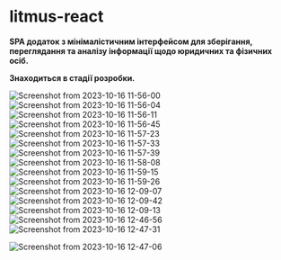 # litmus-react

**SPA додаток з мінімалістичним інтерфейсом для зберігання, переглядання та аналізу інформації щодо юридичних та фізичних осіб.**

  
**Знаходиться в стадії розробки.**

![Screenshot from 2023-10-16 11-56-00](https://github.com/maxmmin/litmus-react/assets/96373600/21747f4a-b217-45a2-bfcf-569dbf5de5c3)
![Screenshot from 2023-10-16 11-56-04](https://github.com/maxmmin/litmus-react/assets/96373600/4901dbee-18d3-4c01-aac0-3c1fec20040a)
![Screenshot from 2023-10-16 11-56-11](https://github.com/maxmmin/litmus-react/assets/96373600/a59e2ee2-0be7-4328-a9b7-6b6bfe7b4766)
![Screenshot from 2023-10-16 11-56-45](https://github.com/maxmmin/litmus-react/assets/96373600/1fa1bf26-10d7-4584-b9ff-93be7a94c4df)
![Screenshot from 2023-10-16 11-57-23](https://github.com/maxmmin/litmus-react/assets/96373600/bc781ece-ac23-4b60-8931-a1a544ffd739)
![Screenshot from 2023-10-16 11-57-33](https://github.com/maxmmin/litmus-react/assets/96373600/b1240d36-4762-48ba-9e6b-bc52bb962b1d)
![Screenshot from 2023-10-16 11-57-39](https://github.com/maxmmin/litmus-react/assets/96373600/eb9747a8-d7ef-4670-b91d-289f29f99c11)
![Screenshot from 2023-10-16 11-58-08](https://github.com/maxmmin/litmus-react/assets/96373600/4b5d6350-f7fb-470d-9995-df095f23a445)
![Screenshot from 2023-10-16 11-59-15](https://github.com/maxmmin/litmus-react/assets/96373600/da1eb196-a47d-461e-b2ec-7163556563ec)
![Screenshot from 2023-10-16 11-59-26](https://github.com/maxmmin/litmus-react/assets/96373600/d1cc4ef0-ea25-40cb-8756-b81aedbdc33a)
![Screenshot from 2023-10-16 12-09-07](https://github.com/maxmmin/litmus-react/assets/96373600/44aa85df-1420-4334-a6d7-3908f170cc32)![Screenshot from 2023-10-16 12-09-42](https://github.com/maxmmin/litmus-react/assets/96373600/1817f220-0d81-47a8-b7d5-1e012bd32270)
![Screenshot from 2023-10-16 12-09-13](https://github.com/maxmmin/litmus-react/assets/96373600/c6b14bd5-ba56-4cfe-9c4a-7b366e735d39)
![Screenshot from 2023-10-16 12-46-56](https://github.com/maxmmin/litmus-react/assets/96373600/74268bd6-9ba2-4ac5-a40b-0899923ee97d)![Screenshot from 2023-10-16 12-47-31](https://github.com/maxmmin/litmus-react/assets/96373600/b106cbe4-1cb5-45fe-b995-aadd15bf440f)

![Screenshot from 2023-10-16 12-47-06](https://github.com/maxmmin/litmus-react/assets/96373600/c6d9bac6-c6e4-42a3-ae05-33582ebdc819)
